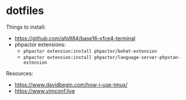 # dotfiles

Things to install:

-   https://github.com/afq984/base16-xfce4-terminal
-   phpactor extensions:
    -   `phpactor extension:install phpactor/behat-extension`
    -   `phpactor extension:install phpactor/language-server-phpstan-extension`

Resources:

-   https://www.davidbegin.com/how-i-use-tmux/
-   https://www.vimconf.live
